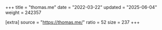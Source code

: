 +++
title = "thomas.me"
date = "2022-03-22"
updated = "2025-06-04"
weight = 242357

[extra]
source = "https://thomas.me/"
ratio = 52
size = 237
+++
